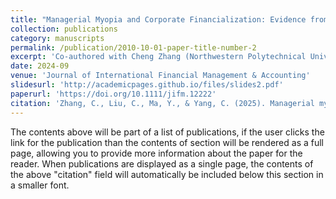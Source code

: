 ```yaml
---
title: "Managerial Myopia and Corporate Financialization: Evidence from China"
collection: publications
category: manuscripts
permalink: /publication/2010-10-01-paper-title-number-2
excerpt: 'Co-authored with Cheng Zhang (Northwestern Polytechnical University), Chunhong Yang (Frankfurt School of Finance & Management) and Yaoying Ma (City University of Hong Kong).'
date: 2024-09
venue: 'Journal of International Financial Management & Accounting'
slidesurl: 'http://academicpages.github.io/files/slides2.pdf'
paperurl: 'https://doi.org/10.1111/jifm.12222'
citation: 'Zhang, C., Liu, C., Ma, Y., & Yang, C. (2025). Managerial myopia and corporate financialization: Evidence from China. Journal of International Financial Management & Accounting, 36(1), 184-214.'
---
```


The contents above will be part of a list of publications, if the user clicks the link for the publication than the contents of section will be rendered as a full page, allowing you to provide more information about the paper for the reader. When publications are displayed as a single page, the contents of the above "citation" field will automatically be included below this section in a smaller font.